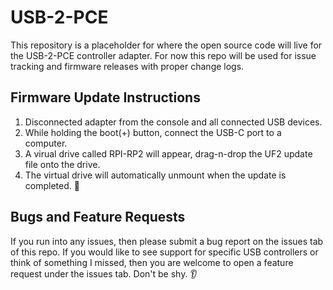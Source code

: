 # USB-2-PCE

This repository is a placeholder for where the open source code will live for the USB-2-PCE controller adapter. For now this repo will be used for issue tracking and firmware releases with proper change logs.

## Firmware Update Instructions

1. Disconnected adapter from the console and all connected USB devices.
2. While holding the boot(+) button, connect the USB-C port to a computer.
3. A virual drive called RPI-RP2 will appear, drag-n-drop the UF2 update file onto the drive.
4. The virtual drive will automatically unmount when the update is completed. 🚀

## Bugs and Feature Requests

If you run into any issues, then please submit a bug report on the issues tab of this repo. If you would like to see support for specific USB controllers or think of something I missed, then you are welcome to open a feature request under the issues tab. Don't be shy. 👂
